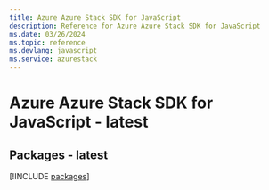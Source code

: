 ```yaml
---
title: Azure Azure Stack SDK for JavaScript
description: Reference for Azure Azure Stack SDK for JavaScript
ms.date: 03/26/2024
ms.topic: reference
ms.devlang: javascript
ms.service: azurestack
---
```

# Azure Azure Stack SDK for JavaScript - latest
## Packages - latest
[!INCLUDE [packages](azure-stack-index.md)]